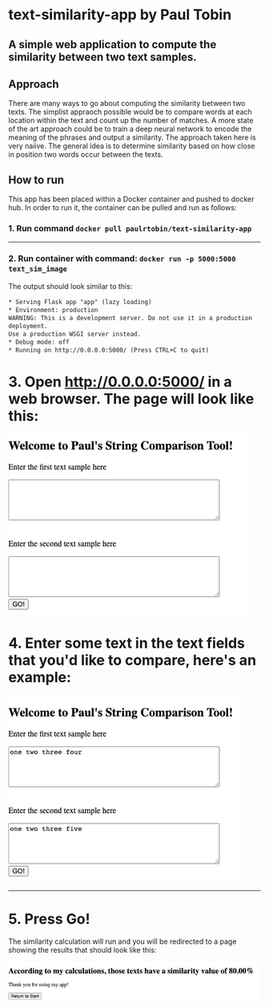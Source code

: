 # text-similarity-app by Paul Tobin
## A simple web application to compute the similarity between two text samples. 

## Approach
There are many ways to go about computing the similarity between two texts. The simplist appraoch possible would be to compare words at each location within the text and count up the number of matches. A more state of the art approach could be to train a deep neural network to encode the meaning of the phrases and output a similarity. The approach taken here is very naiive. The general idea is to determine similarity based on how close in position two words occur between the texts. 

## How to run
This app has been placed within a Docker container and pushed to docker hub. In order to run it, the container can be pulled and run as follows: 

### 1. **Run command `docker pull paulrtobin/text-similarity-app`**

---

### 2. **Run container with command: `docker run -p 5000:5000 text_sim_image`**

The output should look similar to this:

   ```
 * Serving Flask app "app" (lazy loading)
 * Environment: production
   WARNING: This is a development server. Do not use it in a production deployment.
   Use a production WSGI server instead.
 * Debug mode: off
 * Running on http://0.0.0.0:5000/ (Press CTRL+C to quit)
   ```

# 3. **Open http://0.0.0.0:5000/ in a web browser. The page will look like this:** 

![home_image](/docs/Home_page.png)

# 4. **Enter some text in the text fields that you'd like to compare, here's an example:**

![text_image](/docs/Entry_example.png)

-----------------------------------------------------------

# 5. **Press Go!**

The similarity calculation will run and you will be redirected to a page showing the results that should look like this: 

![GitHub Logo](/docs/Results_page.png)
